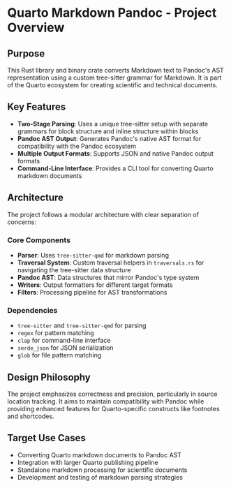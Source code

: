 # Quarto Markdown Pandoc - Project Overview

## Purpose
This Rust library and binary crate converts Markdown text to Pandoc's AST representation using a custom tree-sitter grammar for Markdown. It is part of the Quarto ecosystem for creating scientific and technical documents.

## Key Features
- **Two-Stage Parsing**: Uses a unique tree-sitter setup with separate grammars for block structure and inline structure within blocks
- **Pandoc AST Output**: Generates Pandoc's native AST format for compatibility with the Pandoc ecosystem
- **Multiple Output Formats**: Supports JSON and native Pandoc output formats
- **Command-Line Interface**: Provides a CLI tool for converting Quarto markdown documents

## Architecture
The project follows a modular architecture with clear separation of concerns:

### Core Components
- **Parser**: Uses `tree-sitter-qmd` for markdown parsing
- **Traversal System**: Custom traversal helpers in `traversals.rs` for navigating the tree-sitter data structure
- **Pandoc AST**: Data structures that mirror Pandoc's type system
- **Writers**: Output formatters for different target formats
- **Filters**: Processing pipeline for AST transformations

### Dependencies
- `tree-sitter` and `tree-sitter-qmd` for parsing
- `regex` for pattern matching
- `clap` for command-line interface
- `serde_json` for JSON serialization
- `glob` for file pattern matching

## Design Philosophy
The project emphasizes correctness and precision, particularly in source location tracking. It aims to maintain compatibility with Pandoc while providing enhanced features for Quarto-specific constructs like footnotes and shortcodes.

## Target Use Cases
- Converting Quarto markdown documents to Pandoc AST
- Integration with larger Quarto publishing pipeline
- Standalone markdown processing for scientific documents
- Development and testing of markdown parsing strategies